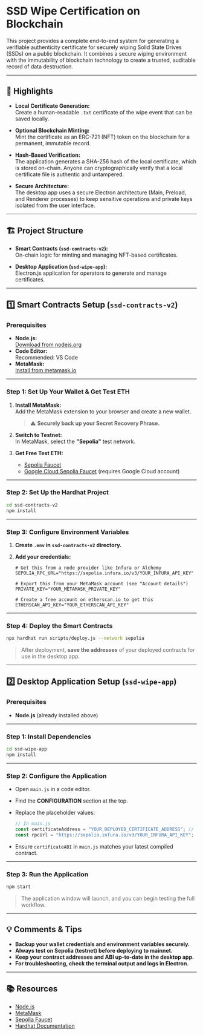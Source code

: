 # SSD Wipe Certification on Blockchain

This project provides a complete end-to-end system for generating a verifiable authenticity certificate for securely wiping Solid State Drives (SSDs) on a public blockchain. It combines a secure wiping environment with the immutability of blockchain technology to create a trusted, auditable record of data destruction.

---

## 🚀 Highlights

- **Local Certificate Generation:**  
  Create a human-readable `.txt` certificate of the wipe event that can be saved locally.

- **Optional Blockchain Minting:**  
  Mint the certificate as an ERC-721 (NFT) token on the blockchain for a permanent, immutable record.

- **Hash-Based Verification:**  
  The application generates a SHA-256 hash of the local certificate, which is stored on-chain. Anyone can cryptographically verify that a local certificate file is authentic and untampered.

- **Secure Architecture:**  
  The desktop app uses a secure Electron architecture (Main, Preload, and Renderer processes) to keep sensitive operations and private keys isolated from the user interface.

---

## 🏗️ Project Structure

- **Smart Contracts (`ssd-contracts-v2`):**  
  On-chain logic for minting and managing NFT-based certificates.

- **Desktop Application (`ssd-wipe-app`):**  
  Electron.js application for operators to generate and manage certificates.

---

## 1️⃣ Smart Contracts Setup (`ssd-contracts-v2`)

### Prerequisites

- **Node.js:**  
  [Download from nodejs.org](https://nodejs.org/)
- **Code Editor:**  
  Recommended: VS Code
- **MetaMask:**  
  [Install from metamask.io](https://metamask.io/)

---

### Step 1: Set Up Your Wallet & Get Test ETH

1. **Install MetaMask:**  
   Add the MetaMask extension to your browser and create a new wallet.  
   > ⚠️ **Securely back up your Secret Recovery Phrase.**

2. **Switch to Testnet:**  
   In MetaMask, select the **"Sepolia"** test network.

3. **Get Free Test ETH:**  
   - [Sepolia Faucet](https://sepoliafaucet.com/)
   - [Google Cloud Sepolia Faucet](https://cloud.google.com/blockchain-node-engine/docs/ethereum/sepolia-faucet) (requires Google Cloud account)

---

### Step 2: Set Up the Hardhat Project

```bash
cd ssd-contracts-v2
npm install
```

---

### Step 3: Configure Environment Variables

1. **Create `.env` in `ssd-contracts-v2` directory.**
2. **Add your credentials:**

    ```
    # Get this from a node provider like Infura or Alchemy
    SEPOLIA_RPC_URL="https://sepolia.infura.io/v3/YOUR_INFURA_API_KEY"

    # Export this from your MetaMask account (see "Account details")
    PRIVATE_KEY="YOUR_METAMASK_PRIVATE_KEY"

    # Create a free account on etherscan.io to get this
    ETHERSCAN_API_KEY="YOUR_ETHERSCAN_API_KEY"
    ```

---

### Step 4: Deploy the Smart Contracts

```bash
npx hardhat run scripts/deploy.js --network sepolia
```

> After deployment, **save the addresses** of your deployed contracts for use in the desktop app.

---

## 2️⃣ Desktop Application Setup (`ssd-wipe-app`)

### Prerequisites

- **Node.js** (already installed above)

---

### Step 1: Install Dependencies

```bash
cd ssd-wipe-app
npm install
```

---

### Step 2: Configure the Application

- Open `main.js` in a code editor.
- Find the **CONFIGURATION** section at the top.
- Replace the placeholder values:

    ```javascript
    // In main.js
    const certificateAddress = "YOUR_DEPLOYED_CERTIFICATE_ADDRESS"; // From contract deployment
    const rpcUrl = "https://sepolia.infura.io/v3/YOUR_INFURA_API_KEY"; // Your Infura URL
    ```

- Ensure `certificateABI` in `main.js` matches your latest compiled contract.

---

### Step 3: Run the Application

```bash
npm start
```

> The application window will launch, and you can begin testing the full workflow.

---

## 💡 Comments & Tips

- **Backup your wallet credentials and environment variables securely.**
- **Always test on Sepolia (testnet) before deploying to mainnet.**
- **Keep your contract addresses and ABI up-to-date in the desktop app.**
- **For troubleshooting, check the terminal output and logs in Electron.**

---

## 📚 Resources

- [Node.js](https://nodejs.org/)
- [MetaMask](https://metamask.io/)
- [Sepolia Faucet](https://sepoliafaucet.com/)
- [Hardhat Documentation](https://hardhat.org/getting-started/)